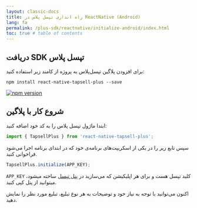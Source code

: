 ```yaml
---
layout: classic-docs
title: راه اندازی تپسل پلاس در ReactNative (Android)
lang: fa
permalink: /plus-sdk/reactnative/initialize-android/index.html
toc: true # table of contents
---
```



## دریافت SDK تپسل پلاس
برای افزودن پلاگین تپسل‌پلاس به پروژه از کامند زیر استفاده کنید:

```console
npm install react-native-tapsell-plus --save
```

[![npm version](https://img.shields.io/npm/v/react-native-tapsell-plus?color=green&label=react-native-tapsell-plus&logo=react)](https://www.npmjs.com/package/react-native-tapsell-plus)


## شروع کار با پلاگین
ابتدا ماژول تپسل پلاس را به کد خود اضافه کنید:

```javascript
import { TapsellPlus } from 'react-native-tapsell-plus';
```

سپس تابع زیر را در یکی از اسکریپت‌های برنامه‌ی خود که در ابتدای برنامه اجرا می‌شود فراخوانی کنید.

```javascript
TapsellPlus.initialize(APP_KEY);
```

`APP_KEY` کلید تپسل هست و برای هر اپلیکیشن که می‌سازید در [پنل تپسل](https://dashboard.tapsell.ir/) ساخته میشود، میتوانید از پنل کپی کنید.

اکنون می‌توانید با توجه به نیاز خود و توضیحات به هر نوع تبلیغ، تبلیغ مورد نظر را نمایش دهید.
